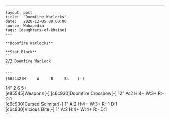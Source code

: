 ---
    layout: post
    title:  "Doomfire Warlocks"
    date:   2020-12-05 00:00:00
    source: Wahapedia
    tags: [daughters-of-khaine]
    ---
    
    **Doomfire Warlocks**
    
    **Stat Block**
    ```
    2/2 Doomfire Warlock
    ```
    
    ```
    [56f442]M     W     B     Sa    [-]
14"   2     6     5+    
[e85545]Weapons[-]
[c6c930]Doomfire Crossbow[-]
12"    A:2    H:4+   W:3+   R:-    D:1   
[c6c930]Cursed Scimitar[-]
1"     A:2    H:4+   W:3+   R:-1   D:1   
[c6c930]Vicious Bite[-]
1"     A:2    H:4+   W:4+   R:-    D:1   
    ```
    
    
    